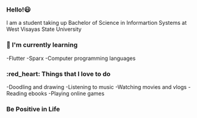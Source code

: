 ### Hello!:smiley:

I am a student taking up Bachelor of Science in Informartion Systems at West Visayas State University

### :seedling: I'm currently learning 
-Flutter
-Sparx
-Computer programming languages

### :red_heart: Things that I love to do 
-Doodling and drawing
-Listening to music 
-Watching movies and vlogs
-Reading ebooks
-Playing online games

### Be Positive in Life

